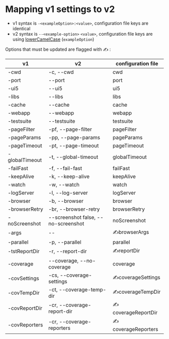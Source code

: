 # Mapping v1 settings to v2

* v1 syntax is `-<exampleOption>:<value>`, configuration file keys are identical
* v2 syntax is `--<example-option>` `<value>`, configuration file keys are using [lowerCamelCase](https://wiki.c2.com/?LowerCamelCase) (`exampleOption`)

Options that must be updated are flagged with ✍ :

| v1 | v2 | configuration file |
|---|---|---|
|-cwd|-c, --cwd|cwd|
|-port|--port|port|
|-ui5|--ui5|ui5|
|-libs|--libs|libs|
|-cache|--cache|cache|
|-webapp|--webapp|webapp|
|-testsuite|--testsuite|testsuite|
|-pageFilter|-pf, --page-filter|pageFilter|
|-pageParams|-pp, --page-params|pageParams|
|-pageTimeout|-pt, --page-timeout|pageTimeout|
|-globalTimeout|-t, --global-timeout|globalTimeout|
|-failFast|-f, --fail-fast|failFast|
|-keepAlive|-k, --keep-alive|keepAlive|
|-watch|-w, --watch|watch|
|-logServer|-l, --log-server|logServer|
|-browser|-b, --browser|browser|
|-browserRetry|-br, --browser-retry|browserRetry|
|-noScreenshot|--screenshot false, --no-screenshot|noScreenshot|
|-args|--|✍browserArgs|
|-parallel|-p, --parallel|parallel|
|-tstReportDir|-r, --report-dir|✍reportDir|
|-coverage|--coverage, --no-coverage|coverage|
|-covSettings|-cs, --coverage-settings|✍coverageSettings|
|-covTempDir|-ct, --coverage-temp-dir|✍coverageTempDir|
|-covReportDir|-cr, --coverage-report-dir|✍coverageReportDir|
|-covReporters|-cr, --coverage-reporters|✍coverageReporters|
